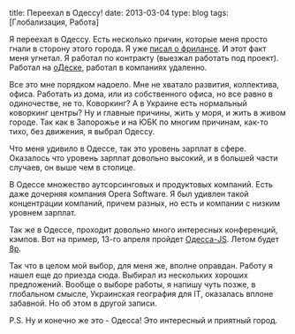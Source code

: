 title: Переехал в Одессу!
date: 2013-03-04
type: blog
tags: [Глобализация, Работа]

Я переехал в Одессу. Есть несколько причин, которые меня просто гнали в сторону этого города. Я уже [писал о фрилансе](/blog/why-i-gave-up-freelancing/). И этот факт меня угнетал. Я работал по контракту (выезжал работать под проект). Работал на [оДеске](https://www.odesk.com/users/Expert-html-css-coding-Experience-from-2004_~~324698726c9323ba?_redirected), работал в компаниях удаленно. 

Все это мне порядком надоело. Мне не хватало развития, коллектива, офиса. Работать из дома, или из собственного офиса, но все равно в одиночестве, не то. Коворкинг? А в Украине есть нормальный коворкинг центры? Ну и главные причины, жить у моря, и жить в живом городе. Так как в Запорожье и на ЮБК по многим причинам, как-то тихо, без движения, я выбрал Одессу. 

Что меня удивило в Одессе, так это уровень зарплат в сфере. Оказалось что уровень зарплат довольно высокий, и в большей части случаев, он выше чем в столице. 

В Одессе множество аутсорсинговых и продуктовых компаний. Есть даже дочерняя компания Opera Software. Я был удивлен такой концентрации компаний, причем разных, но есть и компании с низким уровнем зарплат. 

Так же в Одессе, проходит довольно много интересных конференций, кэмпов. Вот на пример, 13-го апреля пройдет [Одесса-JS](http://www.odessajs.org.ua/). Летом будет [8p](http://8p.ua/).

Так что в целом мой выбор, для меня же, вполне оправдан. Работу я нашел еще до приезда сюда. Выбирал из нескольких хороших предложений. Вообще о выборе работы, я напишу чуть позже, в глобальном смысле, Украинская география для IT, оказалась вплоне забавной. Но об этом в другой записи. 

P.S. Ну и конечно же это - Одесса! Это интересный и приятный город.